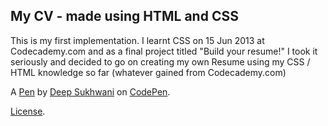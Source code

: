 My CV - made using HTML and CSS
-------------------------------
This is my first implementation. I learnt CSS on 15 Jun 2013 at Codecademy.com and as a final project titled "Build your resume!" I took it seriously and decided to go on creating my own Resume using my CSS / HTML knowledge so far (whatever gained from Codecademy.com)

A [Pen](http://codepen.io/DeepS/pen/HJAhp) by [Deep Sukhwani](http://codepen.io/DeepS) on [CodePen](http://codepen.io/).

[License](http://codepen.io/DeepS/pen/HJAhp/license).
